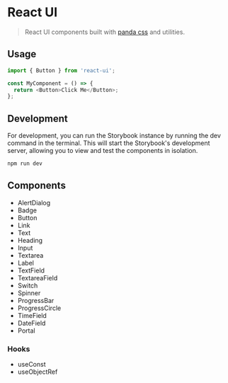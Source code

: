 # React UI

> React UI components built with [panda css][panda] and utilities.

## Usage

```js
import { Button } from 'react-ui';

const MyComponent = () => {
  return <Button>Click Me</Button>;
};
```

## Development

For development, you can run the Storybook instance by running the dev command in the terminal. This will start the Storybook's development server, allowing you to view and test the components in isolation.

```bash
npm run dev
```

## Components

- AlertDialog
- Badge
- Button
- Link
- Text
- Heading
- Input
- Textarea
- Label
- TextField
- TextareaField
- Switch
- Spinner
- ProgressBar
- ProgressCircle
- TimeField
- DateField
- Portal

### Hooks

- useConst
- useObjectRef

[panda]: https://panda-css.com/
